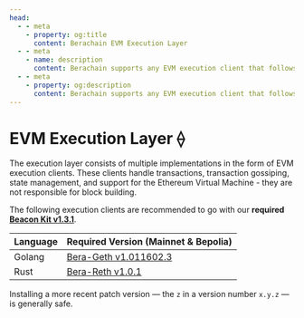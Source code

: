 ```yaml
---
head:
  - - meta
    - property: og:title
      content: Berachain EVM Execution Layer
  - - meta
    - name: description
      content: Berachain supports any EVM execution client that follows the Engine API
  - - meta
    - property: og:description
      content: Berachain supports any EVM execution client that follows the Engine API
---
```


# EVM Execution Layer ⟠

The execution layer consists of multiple implementations in the form of EVM execution clients. These clients handle transactions, transaction gossiping, state management, and support for the Ethereum Virtual Machine - they are not responsible for block building.

The following execution clients are recommended to go with our **required [Beacon Kit v1.3.1](https://github.com/berachain/beacon-kit/releases/tag/v1.3.1)**.

| Language | Required Version (Mainnet & Bepolia)                                                     |
| -------- | ---------------------------------------------------------------------------------------- |
| Golang   | [Bera-Geth v1.011602.3](https://github.com/berachain/bera-geth/releases/tag/v1.011602.3) |
| Rust     | [Bera-Reth v1.0.1](https://github.com/berachain/bera-reth/releases/tag/v1.0.1)           |

Installing a more recent patch version — the `z` in a version number `x.y.z` — is generally safe.
